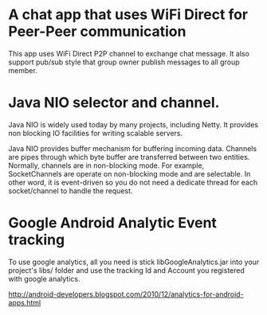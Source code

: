 # A chat app that uses WiFi Direct for Peer-Peer communication

This app uses WiFi Direct P2P channel to exchange chat message.
It also support pub/sub style that group owner publish messages to all group member.

# Java NIO selector and channel.

Java NIO is widely used today by many projects, including Netty.
It provides non blocking IO facilities for writing scalable servers.

Java NIO provides buffer mechanism for buffering incoming data. Channels are pipes through which
byte buffer are transferred between two entities. Normally, channels are in non-blocking mode. 
For example, SocketChannels are operate on non-blocking mode and are selectable. In other word,
it is event-driven so you do not need a dedicate thread for each socket/channel to handle the request.


# Google Android Analytic Event tracking

To use google analytics, all you need is stick libGoogleAnalytics.jar into your project's libs/ folder
and use the tracking Id and  Account you registered with google analytics.

http://android-developers.blogspot.com/2010/12/analytics-for-android-apps.html
